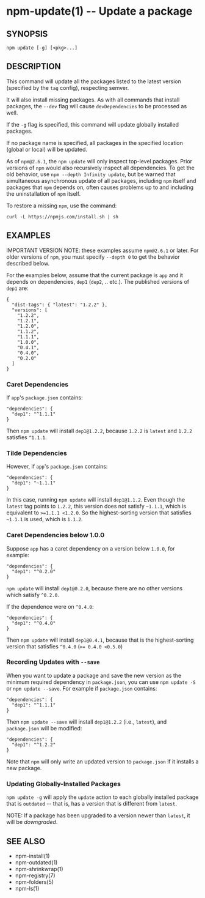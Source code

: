 npm-update(1) -- Update a package
=================================

## SYNOPSIS

    npm update [-g] [<pkg>...]

## DESCRIPTION

This command will update all the packages listed to the latest version
(specified by the `tag` config), respecting semver.

It will also install missing packages. As with all commands that install
packages, the `--dev` flag will cause `devDependencies` to be processed
as well.

If the `-g` flag is specified, this command will update globally installed
packages.

If no package name is specified, all packages in the specified location (global
or local) will be updated.

As of `npm@2.6.1`, the `npm update` will only inspect top-level packages.
Prior versions of `npm` would also recursively inspect all dependencies.
To get the old behavior, use `npm --depth Infinity update`, but be warned that
simultaneous asynchronous update of all packages, including `npm` itself
and packages that `npm` depends on, often causes problems up to and including
the uninstallation of `npm` itself.

To restore a missing `npm`, use the command:

```
curl -L https://npmjs.com/install.sh | sh
```

## EXAMPLES

IMPORTANT VERSION NOTE: these examples assume `npm@2.6.1` or later.  For
older versions of `npm`, you must specify `--depth 0` to get the behavior
described below.

For the examples below, assume that the current package is `app` and it depends
on dependencies, `dep1` (`dep2`, .. etc.).  The published versions of `dep1` are:

```
{
  "dist-tags": { "latest": "1.2.2" },
  "versions": [
    "1.2.2",
    "1.2.1",
    "1.2.0",
    "1.1.2",
    "1.1.1",
    "1.0.0",
    "0.4.1",
    "0.4.0",
    "0.2.0"
  ]
}
```

### Caret Dependencies

If `app`'s `package.json` contains:

```
"dependencies": {
  "dep1": "^1.1.1"
}
```

Then `npm update` will install `dep1@1.2.2`, because `1.2.2` is `latest` and
`1.2.2` satisfies `^1.1.1`.

### Tilde Dependencies

However, if `app`'s `package.json` contains:

```
"dependencies": {
  "dep1": "~1.1.1"
}
```

In this case, running `npm update` will install `dep1@1.1.2`.  Even though the `latest`
tag points to `1.2.2`, this version does not satisfy `~1.1.1`, which is equivalent
to `>=1.1.1 <1.2.0`.  So the highest-sorting version that satisfies `~1.1.1` is used,
which is `1.1.2`.

### Caret Dependencies below 1.0.0

Suppose `app` has a caret dependency on a version below `1.0.0`, for example:

```
"dependencies": {
  "dep1": "^0.2.0"
}
```

`npm update` will install `dep1@0.2.0`, because there are no other
versions which satisfy `^0.2.0`.

If the dependence were on `^0.4.0`:

```
"dependencies": {
  "dep1": "^0.4.0"
}
```

Then `npm update` will install `dep1@0.4.1`, because that is the highest-sorting
version that satisfies `^0.4.0` (`>= 0.4.0 <0.5.0`)

### Recording Updates with `--save`

When you want to update a package and save the new version as
the minimum required dependency in `package.json`, you can use
`npm update -S` or `npm update --save`.  For example if
`package.json` contains:

```
"dependencies": {
  "dep1": "^1.1.1"
}
```

Then `npm update --save` will install `dep1@1.2.2` (i.e., `latest`),
and `package.json` will be modified:

```
"dependencies": {
  "dep1": "^1.2.2"
}
```

Note that `npm` will only write an updated version to `package.json`
if it installs a new package.

### Updating Globally-Installed Packages

`npm update -g` will apply the `update` action to each globally installed
package that is `outdated` -- that is, has a version that is different from
`latest`.

NOTE: If a package has been upgraded to a version newer than `latest`, it will
be _downgraded_.


## SEE ALSO

* npm-install(1)
* npm-outdated(1)
* npm-shrinkwrap(1)
* npm-registry(7)
* npm-folders(5)
* npm-ls(1)
